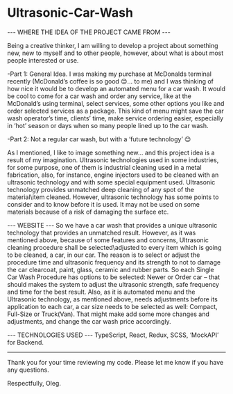 # Ultrasonic-Car-Wash

--- WHERE THE IDEA OF THE PROJECT CAME FROM ---

Being a creative thinker, I am willing to develop a project about something new, new to myself and to other people, however, 
about what is about most people interested or use. 

-Part 1: General Idea. 
I was making my purchase at McDonalds terminal recently (McDonald’s coffee is so good 😊… to me) and I was thinking of how nice 
it would be to develop an automated menu for a car wash. It would be cool to come for a car wash and order any service, like at 
the McDonald’s using terminal, select services, some other options you like and order selected services as a package. This kind 
of menu might save the car wash operator’s time, clients’ time, make service ordering easier, especially in ‘hot’ season or days 
when so many people lined up to the car wash.

-Part 2: Not a regular car wash, but with a ‘future technology’ 😊

As I mentioned, I like to image something new… and this project idea is a result of my imagination.
Ultrasonic technologies used in some industries, for some purpose, one of them is industrial cleaning used in a metal fabrication, 
also, for instance, engine injectors used to be cleaned with an ultrasonic technology and with some special equipment used. Ultrasonic 
technology provides unmatched deep cleaning of any spot of the material\item cleaned. However, ultrasonic technology has some points 
to consider and to know before it is used. It may not be used on some materials because of a risk of damaging the surface etc. 

--- WEBSITE ---
So we have a car wash that provides a unique ultrasonic technology that provides an unmatched result. However, as it was mentioned above, 
because of some features and concerns, Ultrasonic cleaning procedure shall be selected\adjusted to every item which is going to be cleaned, 
a car, in our car. The reason is to select or adjust the procedure time and ultrasonic frequency and its strength to not to damage the car 
clearcoat, paint, glass, ceramic and rubber parts. 
So each Single Car Wash Procedure has options to be selected: Newer or Order car – that should makes the system to adjust the ultrasonic 
strength, safe frequency and time for the best result.
Also, as it is automated menu and the Ultrasonic technology, as mentioned above, needs adjustments before its application to each car, a car 
size needs to be selected as well: Compact, Full-Size or Truck(Van). That might make add some more changes and adjustments, and change the 
car wash price accordingly.  

--- TECHNOLOGIES USED ---
TypeScript, React, Redux, SCSS, ‘MockAPI’ for Backend.

------------
Thank you for your time reviewing my code.
Please let me know if you have any questions.

Respectfully, Oleg.
